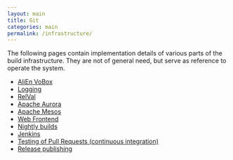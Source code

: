 ```yaml
---
layout: main
title: Git
categories: main
permalink: /infrastructure/
---
```



The following pages contain implementation details of various parts of the
build infrastructure. They are not of general need, but serve as reference to
operate the system.

* <a href="{{site.baseurl}}/infrastructure-alienvobox">AliEn VoBox</a>
* <a href="{{site.baseurl}}/infrastructure-logging">Logging</a>
* <a href="{{site.baseurl}}/infrastructure-relval">RelVal</a>
* <a href="{{site.baseurl}}/infrastructure-aurora">Apache Aurora</a>
* <a href="{{site.baseurl}}/infrastructure-mesos">Apache Mesos</a>
* <a href="{{site.baseurl}}/infrastructure-frontend">Web Frontend</a>
* <a href="{{site.baseurl}}/infrastructure-nightly">Nightly builds</a>
* <a href="{{site.baseurl}}/infrastructure-jenkins">Jenkins</a>
* <a href="{{site.baseurl}}/infrastructure-pr-testing">Testing of Pull Requests (continuous integration)</a>
* <a href="{{site.baseurl}}/infrastructure-publisher">Release publishing</a>
